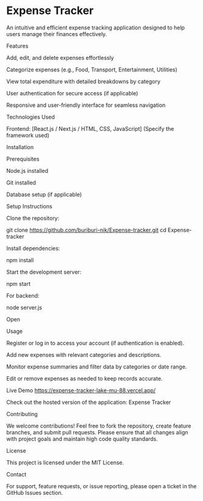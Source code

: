 <h1>Expense Tracker</h1>

An intuitive and efficient expense tracking application designed to help users manage their finances effectively.

Features

Add, edit, and delete expenses effortlessly

Categorize expenses (e.g., Food, Transport, Entertainment, Utilities)

View total expenditure with detailed breakdowns by category

User authentication for secure access (if applicable)

Responsive and user-friendly interface for seamless navigation

Technologies Used

Frontend: [React.js / Next.js / HTML, CSS, JavaScript] (Specify the framework used)

Installation

Prerequisites

Node.js installed

Git installed

Database setup (if applicable)

Setup Instructions

Clone the repository:

git clone https://github.com/buriburi-nik/Expense-tracker.git
cd Expense-tracker

Install dependencies:

npm install

Start the development server:

npm start

For backend:

node server.js

Open 

Usage

Register or log in to access your account (if authentication is enabled).

Add new expenses with relevant categories and descriptions.

Monitor expense summaries and filter data by categories or date range.

Edit or remove expenses as needed to keep records accurate.

Live Demo https://expense-tracker-lake-mu-88.vercel.app/

Check out the hosted version of the application: Expense Tracker

Contributing

We welcome contributions! Feel free to fork the repository, create feature branches, and submit pull requests. Please ensure that all changes align with project goals and maintain high code quality standards.

License

This project is licensed under the MIT License.

Contact

For support, feature requests, or issue reporting, please open a ticket in the GitHub Issues section.

